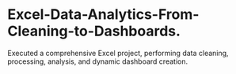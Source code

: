 # Excel-Data-Analytics-From-Cleaning-to-Dashboards.
Executed a comprehensive Excel project, performing data cleaning, processing, analysis, and dynamic  dashboard creation.
